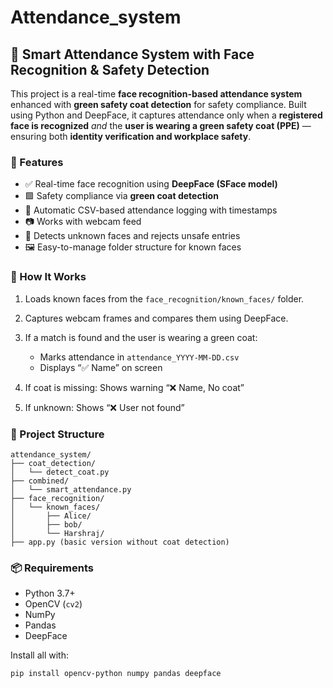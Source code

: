 # Attendance_system

## 🔐 Smart Attendance System with Face Recognition & Safety Detection

This project is a real-time **face recognition-based attendance system** enhanced with **green safety coat detection** for safety compliance. Built using Python and DeepFace, it captures attendance only when a **registered face is recognized** *and* the **user is wearing a green safety coat (PPE)** — ensuring both **identity verification and workplace safety**.

### 🚀 Features

* ✅ Real-time face recognition using **DeepFace (SFace model)**
* 🟩 Safety compliance via **green coat detection**
* 📝 Automatic CSV-based attendance logging with timestamps
* 📷 Works with webcam feed
* 🔎 Detects unknown faces and rejects unsafe entries
* 🖼 Easy-to-manage folder structure for known faces

### 🧠 How It Works

1. Loads known faces from the `face_recognition/known_faces/` folder.
2. Captures webcam frames and compares them using DeepFace.
3. If a match is found and the user is wearing a green coat:

   * Marks attendance in `attendance_YYYY-MM-DD.csv`
   * Displays “✅ Name” on screen
4. If coat is missing: Shows warning “❌ Name, No coat”
5. If unknown: Shows “❌ User not found”

### 📁 Project Structure

```
attendance_system/
├── coat_detection/
│   └── detect_coat.py
├── combined/
│   └── smart_attendance.py
├── face_recognition/
│   └── known_faces/
│       ├── Alice/
│       ├── bob/
│       └── Harshraj/
├── app.py (basic version without coat detection)
```

### 📦 Requirements

* Python 3.7+
* OpenCV (`cv2`)
* NumPy
* Pandas
* DeepFace

Install all with:

```bash
pip install opencv-python numpy pandas deepface
```

